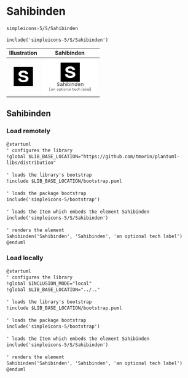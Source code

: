 # Sahibinden


```text
simpleicons-5/S/Sahibinden
```

```text
include('simpleicons-5/S/Sahibinden')
```



| Illustration | Sahibinden |
| :---: | :---: |
| ![illustration for Illustration](../../simpleicons-5/S/Sahibinden.png) | ![illustration for Sahibinden](../../simpleicons-5/S/Sahibinden.Local.png) |




## Sahibinden

### Load remotely
```plantuml
@startuml
' configures the library
!global $LIB_BASE_LOCATION="https://github.com/tmorin/plantuml-libs/distribution"

' loads the library's bootstrap
!include $LIB_BASE_LOCATION/bootstrap.puml

' loads the package bootstrap
include('simpleicons-5/bootstrap')

' loads the Item which embeds the element Sahibinden
include('simpleicons-5/S/Sahibinden')

' renders the element
Sahibinden('Sahibinden', 'Sahibinden', 'an optional tech label')
@enduml
```

### Load locally
```plantuml
@startuml
' configures the library
!global $INCLUSION_MODE="local"
!global $LIB_BASE_LOCATION="../.."

' loads the library's bootstrap
!include $LIB_BASE_LOCATION/bootstrap.puml

' loads the package bootstrap
include('simpleicons-5/bootstrap')

' loads the Item which embeds the element Sahibinden
include('simpleicons-5/S/Sahibinden')

' renders the element
Sahibinden('Sahibinden', 'Sahibinden', 'an optional tech label')
@enduml
```

